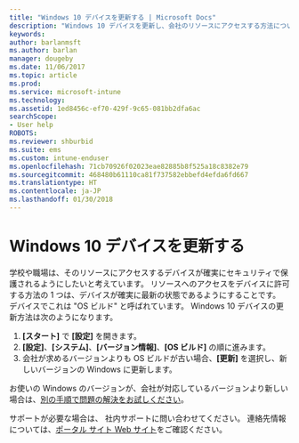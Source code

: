 ```yaml
---
title: "Windows 10 デバイスを更新する | Microsoft Docs"
description: "Windows 10 デバイスを更新し、会社のリソースにアクセスする方法について説明します。"
keywords: 
author: barlanmsft
ms.author: barlan
manager: dougeby
ms.date: 11/06/2017
ms.topic: article
ms.prod: 
ms.service: microsoft-intune
ms.technology: 
ms.assetid: 1ed8456c-ef70-429f-9c65-081bb2dfa6ac
searchScope:
- User help
ROBOTS: 
ms.reviewer: shburbid
ms.suite: ems
ms.custom: intune-enduser
ms.openlocfilehash: 71cb70926f02023eae82885b8f525a18c8382e79
ms.sourcegitcommit: 468480b61110ca81f737582ebbefd4efda6fd667
ms.translationtype: HT
ms.contentlocale: ja-JP
ms.lasthandoff: 01/30/2018
---
```

# <a name="update-your-windows-10-device"></a>Windows 10 デバイスを更新する

学校や職場は、そのリソースにアクセスするデバイスが確実にセキュリティで保護されるようにしたいと考えています。 リソースへのアクセスをデバイスに許可する方法の 1 つは、デバイスが確実に最新の状態であるようにすることです。 デバイスでこれは "OS ビルド" と呼ばれています。 Windows 10 デバイスの更新方法は次のようになります。

1. **[スタート]** で **[設定]** を開きます。
2. **[設定]**、**[システム]**、**[バージョン情報]**、**[OS ビルド]** の順に進みます。
3. 会社が求めるバージョンよりも OS ビルドが古い場合、**[更新]** を選択し、新しいバージョンの Windows に更新します。

お使いの Windows のバージョンが、会社が対応しているバージョンより新しい場合は、[別の手順で問題の解決をお試しください](your-windows-version-isnt-yet-supported.md)。

サポートが必要な場合は、 社内サポートに問い合わせてください。 連絡先情報については、[ポータル サイト Web サイト](https://portal.manage.microsoft.com#HelpDeskDialog)をご確認ください。
